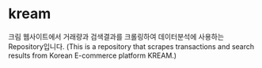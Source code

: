 # kream
크림 웹사이트에서 거래량과 검색결과를 크롤링하여 데이터분석에 사용하는 Repository입니다. (This is a repository that scrapes transactions and search results from Korean E-commerce platform KREAM.)
